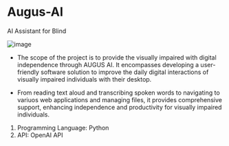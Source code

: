 # Augus-AI
AI Assistant for Blind


![image](https://github.com/2149-SRUTHI-S/Augus-AI/assets/129876043/f6a436d6-a109-4d88-98a7-a4282899ad0f)


- The scope of the project is to provide the visually impaired with digital independence through AUGUS AI. It encompasses developing a user-friendly software solution to improve the daily digital interactions of visually impaired individuals with their desktop.

- From reading text aloud and transcribing spoken words to navigating to variuos web applications and managing files, it provides comprehensive support, enhancing independence and productivity for visually impaired individuals.


1. Programming Language: Python
2. API: OpenAI API
